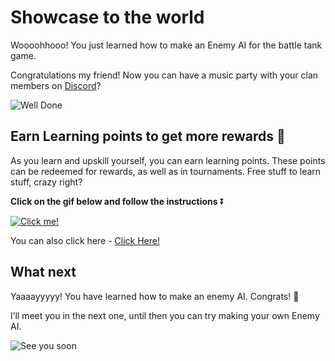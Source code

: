 # Showcase to the world

Woooohhooo! You just learned how to make an Enemy AI for the battle tank game.

Congratulations my friend! Now you can have a music party with your clan members on [Discord](https://discord.com/invite/R4hfXhsWjN)?


![Well Done](https://media.giphy.com/media/ZdUnQS4AXEl1AERdil/giphy.gif)

## Earn Learning points to get more rewards 🎁

As you learn and upskill yourself, you can earn learning points. These points can be redeemed for rewards, as well as in tournaments. Free stuff to learn stuff, crazy right?

**Click on the gif below and follow the instructions** ⏬

[![Click me!](https://media.giphy.com/media/zz1v8vjwQwTja/giphy.gif)](https://academy.outscal.com/welcome/build-in-public/assignments)

You can also click here - [Click Here!](https://academy.outscal.com/welcome/build-in-public/assignments)

## What next

Yaaaayyyyy! You have learned how to make an enemy AI. Congrats! 🍻

I’ll meet you in the next one, until then you can try making your own Enemy AI.

![See you soon](https://media.giphy.com/media/BoHCeLmEKytt7oFxyR/giphy.gif)
